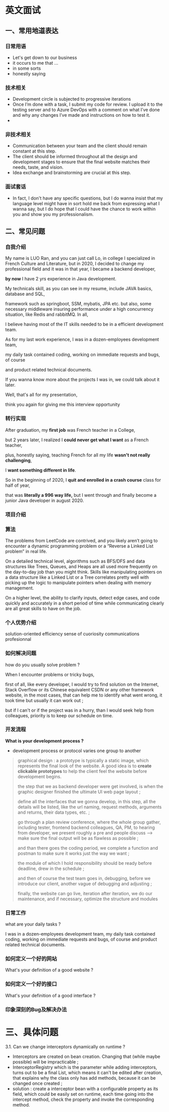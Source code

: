 # 英文面试



## 一、常用地道表达

### 日常用语 

- Let's get down to our business
- it occurs to me that ...
- in some sorts
- honestly saying 



### 技术相关

- Development circle      is subjected to      progressive iterations
- Once I’m done with a task, I submit my code for review. I upload it to the testing server and to Azure DevOps with a comment on what I’ve done and why any changes I’ve made and instructions on how to test it. 
- 





### 非技术相关

- Communication between    your team and the client      should remain constant at this step. 
- The client should be informed throughout all the design and development stages to ensure that the final website matches their needs, taste, and vision. 
- Idea exchange and brainstorming are crucial at this step. 



### 面试套话

- In fact, I don't have any specific questions, but I do wanna insist that my language level might have in sort hold me back from expressing what I wanna say, but I do hope that I could have the chance to work within you and show you my professionalism.



## 二、常见问题



### 自我介绍

My name is LUO Ran, and you can just call Lo, in college I specialized in French Culture and Literature, but in 2020, I decided to change my professional field and it was in that year, I became a backend developer, 

**by now** I have 2 yrs experience in Java development.

 

My technicals skill, as you can see in my resume, include JAVA basics, database and SQL, 

framework such as springboot, SSM, mybatis, JPA etc. but also, some necessary middleware insuring performance under a high concurrency situation, like Redis and rabbitMQ. In all, 

I believe having most of the IT skills needed to be in a efficient development team.



As for my last work experience, I was in a dozen-employees development team, 

my daily task contained coding, working on immediate requests and bugs, of course 

and product related technical documents. 

If you wanna know more about the projects I was in, we could talk about it later.



Well, that's all for my presentation, 

think you again for giving me this interview opportunity



### 转行实现

After graduation, my **first job** was French teacher in a College, 

but 2 years later, I realized I **could never get what I want** as a  French teacher, 

plus, honestly saying, teaching French for all my life **wasn't not really challenging**, 

I **want something different in life**. 

So in the beginning of 2020, I **quit and enrolled in a crash course** class for half of year, 

that was **literally a 996 way life,** but I went through and finally become a junior Java developer in august 2020.



### 项目介绍







### 算法

The problems from LeetCode are contrived, and you likely aren’t going to encounter a dynamic programming problem or a “Reverse a Linked List problem” in real life. 

On a detailed technical level, algorithms such as BFS/DFS and data structures like Trees, Queues, and Heaps are all used more frequently on the day-to-day job than you might think. Skills like manipulating pointers on a data structure like a Linked List or a Tree correlates pretty well with picking up the logic to manipulate pointers when dealing with memory management. 

On a higher level, the ability to clarify inputs, detect edge cases, and code quickly and accurately in a short period of time while communicating clearly are all great skills to have on the job. 



### 个人优势介绍



solution-oriented
efficiency
sense of cuoriosity
communications
profesionnal





### 如何解决问题

how do you usually solve problem ?

When I encounter problems or tricky bugs, 

first of all, like every developer, I would try to find solution on the Internet, Stack Overflow or its Chinese equivalent CSDN or any other framework website, in the most cases, that can help me to identify what went wrong, it took time but usually it can work out ;

but if I can't or if the project was in a hurry, than I would seek help from colleagues, priority is to keep our schedule on time.



### 开发流程

**What is your development process ?**

- development process or protocol varies one group to another

> graphical design : a prototype is typically a static image, which represents the final look of the website. A good idea is to **create clickable prototypes** to help the client feel the website before development begins.  
>
> 
>
> the step that we as backend developer were get involved, is when the graphic designer finished the ultimate UI web page layout ;
>
> 
>
> define all the interfaces that we gonna develop, in this step, all the details will be listed, like the url naming, request methods, arguments and returns, their data types, etc. ;
>
> 
>
> go through a plan review conference, where the whole group gather, including tester, frontend backend colleagues, QA, PM, to hearing from developer, we present roughly a pre and people discuss --> make sure the final output will be as flawless as possible ;
>
> 
>
> and than there goes the coding period, we complete a function and postman to make sure it works just the way we want ;
>
> 
>
> the module of which I hold responsibility should be ready before deadline, drew in the schedule ;
>
> 
>
> and then of course the test team goes in, debugging, before we introduce our client, another vague of debugging and adjusting ;
>
> 
>
> finally, the website can go live, iteration after iteration, we do our maintenance, and if necessary, optimize the structure and modules
>
> 
















### 日常工作

what are your daily tasks ?

I was in a dozen-employees development team, my daily task contained coding, working on immediate requests and bugs, of course and product related technical documents. 



### 如何定义一个好的网站

What's your definition of a good website ?





### 如何定义一个好的接口

What's your definition of a good interface ?







### 印象深刻的Bug及解决办法



# 三、具体问题

3.1. Can we change interceptors dynamically on runtime ?

- Interceptors are created on bean creation. Changing that (while maybe possible) will be impracticable ; 
- InterceptorRegistry which is the parameter while adding interceptors, turns out to be a final List, which means it can't be edited after creation, that explains why the class only has add methods, because it can be changed once created ;
- solution : create a interceptor bean with a configurable property as its field, which could be easily set on runtime, each time going into the intercept method, check the property and invoke the corresponding method.













